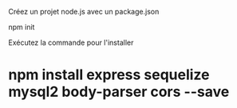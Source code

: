 Créez un projet node.js avec un package.json

npm init

Exécutez la commande pour l'installer
# npm install express sequelize mysql2 body-parser cors --save